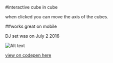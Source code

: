 #interactive cube in cube

when clicked you can move the axis of the cubes. 

##works great on mobile

DJ set was on July 2 2016

![Alt text](http://imgur.com/a/nFDZ6 "screen shot")

[view on codepen here](https://codepen.io/hunterhawes13/full/mebaEj/)
